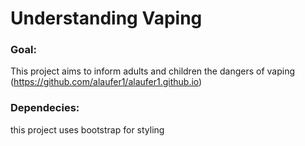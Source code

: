 # Understanding Vaping
### Goal:
This project aims to inform adults and children the dangers of vaping
(https://github.com/alaufer1/alaufer1.github.io) 
### Dependecies:
this project uses bootstrap for styling